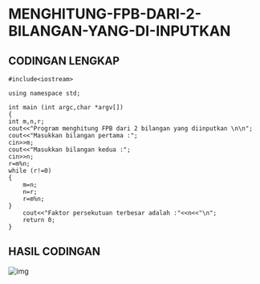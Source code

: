 # MENGHITUNG-FPB-DARI-2-BILANGAN-YANG-DI-INPUTKAN

## CODINGAN LENGKAP

    #include<iostream>

    using namespace std;

    int main (int argc,char *argv[])
    {
    int m,n,r;
    cout<<"Program menghitung FPB dari 2 bilangan yang diinputkan \n\n";
    cout<<"Masukkan bilangan pertama :";
    cin>>m;
    cout<<"Masukkan bilangan kedua :";
    cin>>n;
    r=m%n;
    while (r!=0)
    {
        m=n;
        n=r;
        r=m%n;
    }
        cout<<"Faktor persekutuan terbesar adalah :"<<n<<"\n";
        return 0;
    }

## HASIL CODINGAN

![img](https://github.com/dindapuspitadewi/MENGHITUNG-FPB-DARI-2-BILANGAN-YANG-DI-INPUTKAN/blob/master/FPB%20dari%202%20bilangan%20yang%20diinputkan.png?raw=true)
